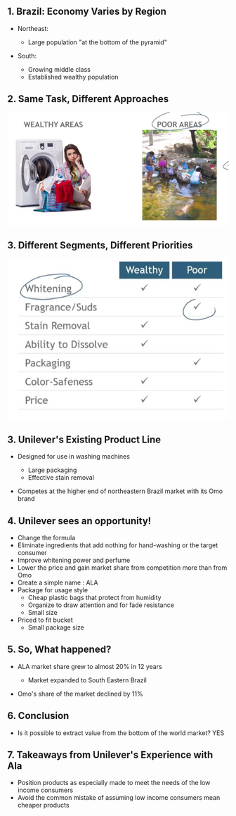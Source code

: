 ## 1. Brazil: Economy Varies by Region

- Northeast:
    - Large population "at the bottom of the pyramid"

- South:
    - Growing middle class
    - Established wealthy population

## 2. Same Task, Different Approaches

<img src="Img/09_Story_of_Ala_1.jpg">

## 3. Different Segments, Different Priorities


<img src="Img/09_Story_of_Ala_2.jpg">


## 3. Unilever's Existing Product Line

- Designed for use in washing machines
    - Large packaging
    - Effective stain removal

- Competes at the higher end of northeastern Brazil market with its Omo brand

## 4. Unilever sees an opportunity!

- Change the formula
- Eliminate ingredients that add nothing for hand-washing or the target consumer
- Improve whitening power and perfume
- Lower the price and gain market share from competition more than from Omo
- Create a simple name : ALA
- Package for usage style
    - Cheap plastic bags that protect from humidity
    - Organize to draw attention and for fade resistance
    - Small size
- Priced to fit bucket
    - Small package size



## 5. So, What happened?

- ALA market share grew to almost 20% in 12 years
    - Market expanded to South Eastern Brazil

- Omo's share of the market declined by 11%


## 6. Conclusion

- Is it possible to extract value from the bottom of the world market? YES

## 7. Takeaways from Unilever's Experience with Ala

- Position products as especially made to meet the needs of the low income consumers
- Avoid the common mistake of assuming low income consumers mean cheaper products

